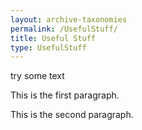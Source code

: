 ```yaml
---
layout: archive-taxonomies
permalink: /UsefulStuff/
title: Useful Stuff
type: UsefulStuff
---
```


try some text 

<p>This is the first paragraph.</p>

<p>This is the second paragraph.</p>
